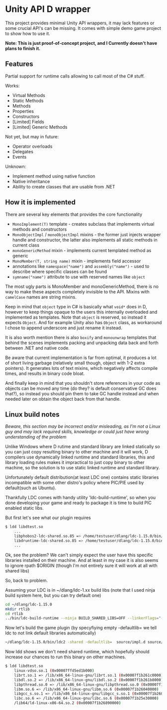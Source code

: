# Unity API D wrapper

This project provides minimal Unity API wrappers, it may lack features or some crucial API's can be missing. It comes with simple demo game project to show how to use it.

**Note: This is just proof-of-concept project, and I Currently doesn't have plans to finish it.**


## Features

Partial support for runtime calls allowing to call most of the C# stuff.

Works:
- Virtual Methods
- Static Methods
- Methods
- Properties
- Constructors
- [Limited] Fields
- [Limited] Generic Methods


Not yet, but may in future:
- Operator overloads
- Delegates
- Events

Unknown: 
- Implement method using native function
- Native inheritance
- Ability to create classes that are usable from .NET


## How it is implemented

There are several key elements that provides the core functionality

- `MonoImplement(T)` template - creates subclass that implements virtual methods and constructors
- `MonoObjectImpl` / `monoObjectImpl` mixins - the former just injects wrapper handle and constructor, the latter also implements all static methods in current class
- `monoGenericMethod` mixin - implements current templated method as generic
- `MonoMember(T, string name)` mixin - implements field accessor
- annotations like `namespace("name")` and `assembly("name")` - used to describe where specific classes can be found
- `symname("name")` attribute to use with reserved names like `object`

The most ugly parts is MonoMember and monoGenericMethod, there is no way to make these aspects completely invisible to the API. Mixins with `camelCase` names are string mixins.

Keep in mind that `object` type in C# is basically what `void*` does in D, however to keep things opaque to the users this internally overloaded and implemented as templates. Note that `object` is reserved, so instead it expects `Object`. And for example Unity also has `Object` class, as workaround I chose to append underscore and just rename it instead.

It is also worth mention there is also `boxify` and `monounwrap` templates that behind the scenes implements packing and unpacking data back and forth between .NET and native code.

Be aware that current implementation is far from optimal, it produces a lot of short living garbage (relatively small though, object with 1-2 extra pointers). It generates lots of text mixins, which negatively affects compile times, and results in binary code bloat.

And finally keep in mind that you shouldn't store references in your code as objects can be moved any time (do they? is default conservative GC does that?), so instead you should pin them to take GC handle instead and when needed later on obtain the object back from that handle.

## Linux build notes 

*Beware, this section may be incorrect and/or misleading, as I'm not a Linux guy and may lack required skills, knowledge or could just have wrong understanding of the problem*

Unlike Windows where D rutime and standard library are linked statically so you can just copy resulting binary to other machine and it will work, D compilers use dynamically linked runtime and standard libraries, this and library loading rules makes it impractical to just copy binary to other machine, so the solution is to use static linked runtime and standard library.

Unfortunately default distribution(at least LDC one) contains static libraries incompatible with some other distro's policy where PIC/PIE used by default(such as Ubuntu).

Thankfully LDC comes with handy utility 'ldc-build-runtime', so when you done developing your game and ready to package it is time to build PIC enabled static libs.

But first let's see what our plugin requires
``` sh
$ ldd libdtest.so
	...
	libphobos2-ldc-shared.so.85 => /home/testuser/dlang/ldc-1.15.0/bin/../lib/libphobos2-ldc-shared.so.85 (0x00007f0453f28000)
	libdruntime-ldc-shared.so.85 => /home/testuser/dlang/ldc-1.15.0/bin/../lib/libdruntime-ldc-shared.so.85 (0x00007f0453e08000)
	...
```
Ok, see the problem? We can't simply expect the user have this specific libraries installed on their machine. And at least in my case it is also seems to ignore rpath $ORIGIN (though I'm not entirely sure it will work at all with shared libs)

So, back to problem.

Assuming your LDC is in ~/dlang/ldc-1.xx build libs (note that I used ninja build system here, but you can try default one)
``` sh
cd ~/dlang/ldc-1.15.0
mkdir rtlib
cd rtlib
../bin/ldc-build-runtime --ninja BUILD_SHARED_LIBS=OFF --linkerFlags="-fPIC" --dFlags="-relocation-model=pic"
```

Now let's build the game plugin (by specyfiying empty -defaultlib= we tell ldc to not link default libraries automatically)

``` sh
~/dlang/ldc-1.15.0/bin/ldc2 -shared -defaultlib=  source/impl.d source/mono.d source/mono_internal.d source/unity.d -oflibdtest.so   ~/dlang/ldc-1.15.0/rtlib/ldc-build-runtime.tmp/lib/libphobos2-ldc.a ~/dlang/ldc-1.15.0/rtlib/ldc-build-runtime.tmp/lib/libdruntime-ldc.a
```

Now ldd shows we don't need shared runtime, which hopefully should increase our chances to run this binary on other machines.

``` sh
$ ldd libdtest.so
	linux-vdso.so.1 (0x00007ffd5ed1b000)
	librt.so.1 => /lib/x86_64-linux-gnu/librt.so.1 (0x00007f1b261c0000)
	libdl.so.2 => /lib/x86_64-linux-gnu/libdl.so.2 (0x00007f1b261b8000)
	libpthread.so.0 => /lib/x86_64-linux-gnu/libpthread.so.0 (0x00007f1b26190000)
	libm.so.6 => /lib/x86_64-linux-gnu/libm.so.6 (0x00007f1b26040000)
	libgcc_s.so.1 => /lib/x86_64-linux-gnu/libgcc_s.so.1 (0x00007f1b26020000)
	libc.so.6 => /lib/x86_64-linux-gnu/libc.so.6 (0x00007f1b25e30000)
	/lib64/ld-linux-x86-64.so.2 (0x00007f1b26890000)

```
